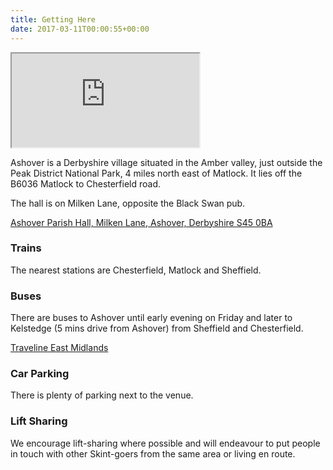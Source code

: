 ```yaml
---
title: Getting Here
date: 2017-03-11T00:00:55+00:00
---
```

<div class="row">
<div class="col-md-8">
    <div class="embed-responsive embed-responsive-16by9">
        <iframe class="embed-responsive-item" src="https://www.google.com/maps/embed?pb=!1m18!1m12!1m3!1d2391.964782681162!2d-1.478728048994796!3d53.16467119590682!2m3!1f0!2f0!3f0!3m2!1i1024!2i768!4f13.1!3m3!1m2!1s0x48798f01f833bedb%3A0x36299d8139872251!2sAshover+Parish+Hall!5e0!3m2!1sen!2suk!4v1459949293259"></iframe>
    </div>    
</div>
<div class="col-md-4">

Ashover is a Derbyshire village situated in the Amber valley, just outside the Peak District National Park, 4 miles north east of Matlock. It lies off the B6036 Matlock to Chesterfield road.

The hall is on Milken Lane, opposite the Black Swan pub.


<p><a href="http://goo.gl/maps/ll0k">Ashover Parish Hall,
Milken Lane,
Ashover,
Derbyshire
S45 0BA</a></p>

<h3>Trains</h3>

<p>The nearest stations are Chesterfield, Matlock and Sheffield.</p>

<h3>Buses</h3>

<p>There are buses to Ashover until early evening on Friday and later to Kelstedge (5 mins drive from Ashover) from Sheffield and Chesterfield.</p>

<a href="http://www.travelineeastmidlands.co.uk/em/XSLT_TRIP_REQUEST2?language=en&timeOffset=15">Traveline East Midlands</a>

<h3>Car Parking</h3>

<p>There is plenty of parking next to the venue.</p>

<h3>Lift Sharing</h3>

<p>We encourage lift-sharing where possible and will endeavour to put people in touch with other Skint-goers from the same area or living en route.</p>

</div>
</div>